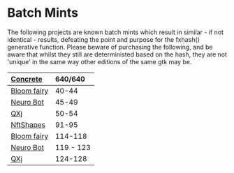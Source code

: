# Batch Mints

The following projects are known batch mints which result in similar - if not identical - results, defeating the point and purpose for the fxhash() generative function. Please beware of purchasing the following, and be aware that whilst they still are deterministed based on the hash, they are not 'unique' in the same way other editions of the same gtk may be. 


|[Concrete](https://www.fxhash.xyz/generative/slug/concrete)|640/640|
|:-- | :-- |
|[Bloom fairy](https://www.fxhash.xyz/u/Bloom%20fairy/collection) |40-44|
|[Neuro Bot ](https://www.fxhash.xyz/u/NeuroBot)|45-49|
|[QXj](https://www.fxhash.xyz/pkh/tz1UD776VXaa9Xb9anHGRxqdtzMpnqH24QXj)    |50-54|
|[NftShapes](https://www.fxhash.xyz/u/NftShapes) |91-95|
|[Bloom fairy](https://www.fxhash.xyz/u/Bloom%20fairy/collection) |114-118|
|[Neuro Bot ](https://www.fxhash.xyz/u/NeuroBot)|119 - 123|
|[QXj](https://www.fxhash.xyz/pkh/tz1UD776VXaa9Xb9anHGRxqdtzMpnqH24QXj)    |124-128|